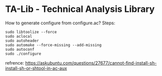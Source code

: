 # TA-Lib - Technical Analysis Library
How to generate configure from configure.ac? Steps:

```
sudo libtoolize --force
sudo aclocal
sudo autoheader
sudo automake --force-missing --add-missing
sudo autoconf
sudo ./configure
```

refrence: https://askubuntu.com/questions/27677/cannot-find-install-sh-install-sh-or-shtool-in-ac-aux

